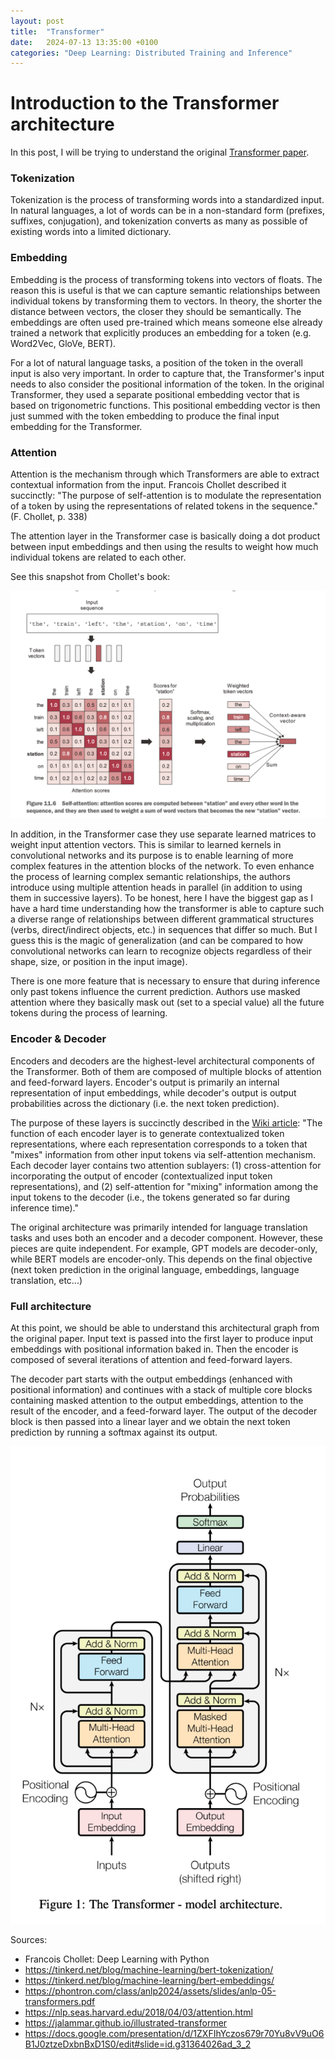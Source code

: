 ```yaml
---
layout: post
title:  "Transformer"
date:   2024-07-13 13:35:00 +0100
categories: "Deep Learning: Distributed Training and Inference"
---
```


# Introduction to the Transformer architecture

In this post, I will be trying to understand the original [Transformer paper](https://arxiv.org/abs/1706.03762).

### Tokenization

Tokenization is the process of transforming words into a standardized input. In natural languages, a lot of words can be in a non-standard form (prefixes, suffixes, conjugation), and tokenization converts as many as possible of existing words into a limited dictionary. 

### Embedding

Embedding is the process of transforming tokens into vectors of floats. The reason this is useful is that we can capture semantic relationships between individual tokens by transforming them to vectors. In theory, the shorter the distance between vectors, the closer they should be semantically. The embeddings are often used pre-trained which means someone else already trained a network that explicitly produces an embedding for a token (e.g. Word2Vec, GloVe, BERT).

For a lot of natural language tasks, a position of the token in the overall input is also very important. In order to capture that, the Transformer's input needs to also consider the positional information of the token. In the original Transformer, they used a separate positional embedding vector that is based on trigonometric functions. This positional embedding vector is then just summed with the token embedding to produce the final input embedding for the Transformer.

### Attention

Attention is the mechanism through which Transformers are able to extract contextual information from the input. Francois Chollet described it succinctly: "The purpose of self-attention is to modulate the representation of a token by using the representations of related tokens in the sequence." (F. Chollet, p. 338)

The attention layer in the Transformer case is basically doing a dot product between input embeddings and then using the results to weight how much individual tokens are related to each other.

See this snapshot from Chollet's book:

![alt text](1_attention.png)

In addition, in the Transformer case they use separate learned matrices to weight input attention vectors. This is similar to learned kernels in convolutional networks and its purpose is to enable learning of more complex features in the attention blocks of the network. To even enhance the process of learning complex semantic relationships, the authors introduce using multiple attention heads in parallel (in addition to using them in successive layers). To be honest, here I have the biggest gap as I have a hard time understanding how the transformer is able to capture such a diverse range of relationships between different grammatical structures (verbs, direct/indirect objects, etc.) in sequences that differ so much. But I guess this is the magic of generalization (and can be compared to how convolutional networks can learn to recognize objects regardless of their shape, size, or position in the input image). 

There is one more feature that is necessary to ensure that during inference only past tokens influence the current prediction. Authors use masked attention where they basically mask out (set to a special value) all the future tokens during the process of learning. 

### Encoder & Decoder

Encoders and decoders are the highest-level architectural components of the Transformer. Both of them are composed of multiple blocks of attention and feed-forward layers. Encoder's output is primarily an internal representation of input embeddings, while decoder's output is output probabilities across the dictionary (i.e. the next token prediction). 

The purpose of these layers is succinctly described in the [Wiki article](https://en.wikipedia.org/wiki/Transformer_(deep_learning_architecture)#Encoder-decoder_architecture): "The function of each encoder layer is to generate contextualized token representations, where each representation corresponds to a token that "mixes" information from other input tokens via self-attention mechanism. Each decoder layer contains two attention sublayers: (1) cross-attention for incorporating the output of encoder (contextualized input token representations), and (2) self-attention for "mixing" information among the input tokens to the decoder (i.e., the tokens generated so far during inference time)."

The original architecture was primarily intended for language translation tasks and uses both an encoder and a decoder component. However, these pieces are quite independent. For example, GPT models are decoder-only, while BERT models are encoder-only. This depends on the final objective (next token prediction in the original language, embeddings, language translation, etc...)

### Full architecture

At this point, we should be able to understand this architectural graph from the original paper. Input text is passed into the first layer to produce input embeddings with positional information baked in. Then the encoder is composed of several iterations of attention and feed-forward layers. 

The decoder part starts with the output embeddings (enhanced with positional information) and continues with a stack of multiple core blocks containing masked attention to the output embeddings, attention to the result of the encoder, and a feed-forward layer. The output of the decoder block is then passed into a linear layer and we obtain the next token prediction by running a softmax against its output.

![alt text](1_full_architecture.png)

Sources:
- Francois Chollet: Deep Learning with Python
- https://tinkerd.net/blog/machine-learning/bert-tokenization/ 
- https://tinkerd.net/blog/machine-learning/bert-embeddings/
- https://phontron.com/class/anlp2024/assets/slides/anlp-05-transformers.pdf
- https://nlp.seas.harvard.edu/2018/04/03/attention.html
- https://jalammar.github.io/illustrated-transformer
- https://docs.google.com/presentation/d/1ZXFIhYczos679r70Yu8vV9uO6B1J0ztzeDxbnBxD1S0/edit#slide=id.g31364026ad_3_2